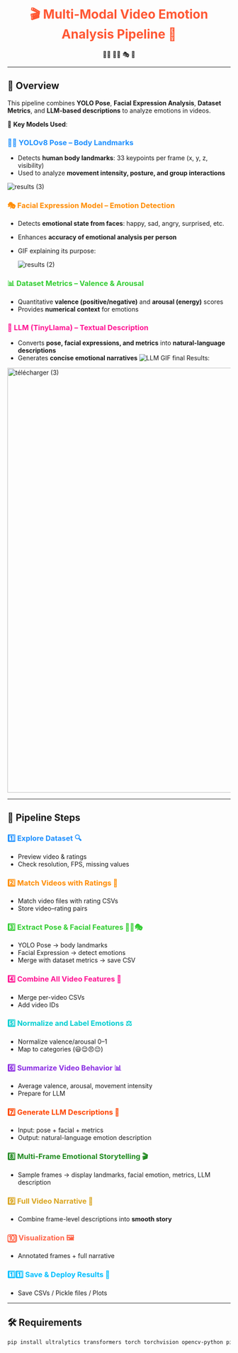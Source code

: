 <h1 align="center" style="color:#FF5733;">🎬 Multi-Modal Video Emotion Analysis Pipeline 🧩</h1>

<p align="center">
🧍‍♂️ 👩‍🦰 🎭 🤖
</p>

---

## 🌈 Overview

This pipeline combines **YOLO Pose**, **Facial Expression Analysis**, **Dataset Metrics**, and **LLM-based descriptions** to analyze emotions in videos.

🧩 **Key Models Used**:

### <span style="color:#1E90FF;">🧍‍♂️ YOLOv8 Pose – Body Landmarks</span>
- Detects **human body landmarks**: 33 keypoints per frame (x, y, z, visibility)
- Used to analyze **movement intensity, posture, and group interactions**
  
![results (3)](https://github.com/user-attachments/assets/f9cc506c-ca48-4996-b0eb-8c939b28daf5)


### <span style="color:#FF8C00;">🎭 Facial Expression Model – Emotion Detection</span>
- Detects **emotional state from faces**: happy, sad, angry, surprised, etc.
- Enhances **accuracy of emotional analysis per person**
- GIF explaining its purpose:

  
  ![results (2)](https://github.com/user-attachments/assets/2076885e-b470-4baa-9dee-b170b09fda37)


### <span style="color:#32CD32;">📊 Dataset Metrics – Valence & Arousal</span>
- Quantitative **valence (positive/negative)** and **arousal (energy)** scores
- Provides **numerical context** for emotions


### <span style="color:#FF1493;">🤖 LLM (TinyLlama) – Textual Description</span>
- Converts **pose, facial expressions, and metrics** into **natural-language descriptions**
- Generates **concise emotional narratives**
![LLM GIF]([https://media.giphy.com/media/3oEjI6SIIHBdRxXI40/giphy.gif](https://cdn-thumbnails.huggingface.co/social-thumbnails/spaces/aygalic/tiny-llama.png))
final Results:
<img width="2005" height="960" alt="télécharger (3)" src="https://github.com/user-attachments/assets/9f650549-7e0d-4f7d-a52c-3e0740068b11" />

---

## 📌 Pipeline Steps

### <span style="color:#1E90FF;">1️⃣ Explore Dataset 🔍</span>
- Preview video & ratings  
- Check resolution, FPS, missing values

### <span style="color:#FF8C00;">2️⃣ Match Videos with Ratings 🔗</span>
- Match video files with rating CSVs  
- Store video–rating pairs

### <span style="color:#32CD32;">3️⃣ Extract Pose & Facial Features 🧍‍♂️🎭</span>
- YOLO Pose → body landmarks  
- Facial Expression → detect emotions  
- Merge with dataset metrics → save CSV

### <span style="color:#FF1493;">4️⃣ Combine All Video Features 🔄</span>
- Merge per-video CSVs  
- Add video IDs

### <span style="color:#00CED1;">5️⃣ Normalize and Label Emotions ⚖️</span>
- Normalize valence/arousal 0–1  
- Map to categories (😃😌😠😔)

### <span style="color:#8A2BE2;">6️⃣ Summarize Video Behavior 📊</span>
- Average valence, arousal, movement intensity  
- Prepare for LLM

### <span style="color:#FF4500;">7️⃣ Generate LLM Descriptions 📝</span>
- Input: pose + facial + metrics  
- Output: natural-language emotion description

### <span style="color:#228B22;">8️⃣ Multi-Frame Emotional Storytelling 🎬</span>
- Sample frames → display landmarks, facial emotion, metrics, LLM description

### <span style="color:#DAA520;">9️⃣ Full Video Narrative 🧩</span>
- Combine frame-level descriptions into **smooth story**  

### <span style="color:#FF6347;">🔟 Visualization 🖼️</span>
- Annotated frames + full narrative

### <span style="color:#00BFFF;">1️⃣1️⃣ Save & Deploy Results 💾</span>
- Save CSVs / Pickle files / Plots

---

## 🛠️ Requirements

```bash
pip install ultralytics transformers torch torchvision opencv-python pillow pandas numpy matplotlib
